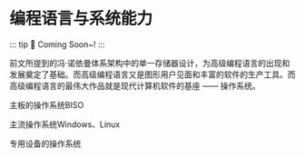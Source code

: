 # 编程语言与系统能力
::: tip :tada:
Coming Soon~!
:::

前文所提到的冯·诺依曼体系架构中的单一存储器设计，为高级编程语言的出现和发展奠定了基础。而高级编程语言又是图形用户见面和丰富的软件的生产工具。而高级编程语言的最伟大作品就是现代计算机软件的基座 —— 操作系统。


主板的操作系统BISO


主流操作系统Windows、Linux

专用设备的操作系统